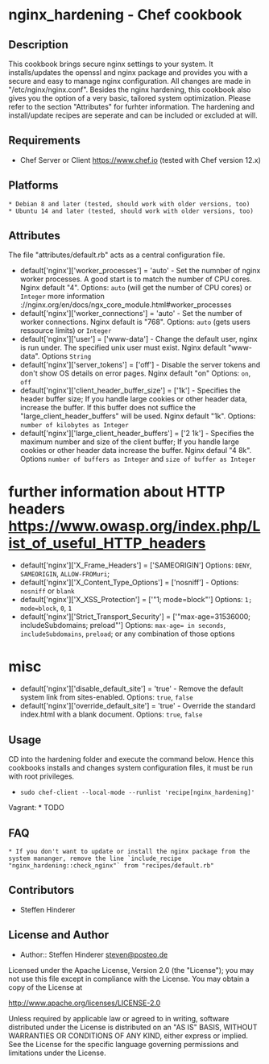 # nginx_hardening - Chef cookbook

## Description
This cookbook brings secure nginx settings to your system. It installs/updates the openssl and nginx package and provides you with a secure and easy to manage nginx configuration. 
All changes are made in "/etc/nginx/nginx.conf". Besides the nginx hardening, this cookbook also gives you the option of a very basic, tailored system optimization. 
Please refer to the section "Attributes" for furhter information. The hardening and install/update recipes are seperate and can be included or excluded at will.

## Requirements

* Chef Server or Client https://www.chef.io (tested with Chef version 12.x)

## Platforms 
    * Debian 8 and later (tested, should work with older versions, too)
    * Ubuntu 14 and later (tested, should work with older versions, too)

## Attributes
The file "attributes/default.rb" acts as a central configuration file.

* default['nginx']['worker_processes'] 			= 'auto'	-	                              Set the numnber of nginx worker processes. A good start is to match the number of CPU cores. Nginx default "4". Options: `auto` (will get the number of CPU cores) or `Integer` more information ://nginx.org/en/docs/ngx_core_module.html#worker_processes
* default['nginx']['worker_connections'] 		= 'auto'	-	                              Set the number of worker connections. Nginx default is "768". Options: `auto` (gets users ressource limits) or `Integer`
* default['nginx']['user'] 				= ['www-data']	-	                              Change the default user, nginx is run under. The specified unix user must exist. Nginx default "www-data". Options `String`
* default['nginx']['server_tokens'] 			= ['off']	-	                              Disable the server tokens and don't show OS details on error pages. Nginx default "on" Options: `on`, `off`
* default['nginx']['client_header_buffer_size'] 	= ['1k']	-	                              Specifies the header buffer size; If you handle large cookies or other header data, increase the buffer. If this buffer does not suffice the "large_client_header_buffers" will be used. Nginx default "1k". Options: `number of kilobytes as Integer`
* default['nginx']['large_client_header_buffers'] 	= ['2 1k']	-	                              Specifies the maximum number and size of the client buffer; If you handle large cookies or other header data increase the buffer. Nginx defaul "4 8k". Options `number of buffers as Integer` and `size of buffer as Integer`

# further information about HTTP headers https://www.owasp.org/index.php/List_of_useful_HTTP_headers
* default['nginx']['X_Frame_Headers'] 			= ['SAMEORIGIN']	                                Options: `DENY`, `SAMEORIGIN`, `ALLOW-FROMuri`; 
* default['nginx']['X_Content_Type_Options'] 		= ['nosniff']	-	                                Options: `nosniff` or  `blank`
* default['nginx']['X_XSS_Protection'] 			= ['"1; mode=block"']	                                Options: `1; mode=block`, `0`, `1`
* default['nginx']['Strict_Transport_Security'] 	= ['"max-age=31536000; includeSubdomains; preload"']	Options: `max-age= in seconds`, `includeSubdomains`, `preload`; or any combination of those options
                                                           
# misc
* default['nginx']['disable_default_site']		= 'true'	-	                                Remove the default system link from sites-enabled. Options: `true`, `false`                                                     
* default['nginx']['override_default_site']		= 'true'	-	                                Override the standard index.html with a blank document. Options: `true`, `false`


## Usage
CD into the hardening folder and execute the command below. Hence this cookbooks installs and changes system configuration files, it must be run with root privileges.

  * `sudo chef-client --local-mode --runlist 'recipe[nginx_hardening]'`
  
Vagrant:
    * TODO
    

## FAQ
	* If you don't want to update or install the nginx package from the system mananger, remove the line `include_recipe "nginx_hardening::check_nginx"` from "recipes/default.rb"

## Contributors
* Steffen Hinderer


## License and Author
 * Author:: Steffen Hinderer steven@posteo.de
 
Licensed under the Apache License, Version 2.0 (the "License"); you may not use this file except in compliance with the License. You may obtain a copy of the License at

http://www.apache.org/licenses/LICENSE-2.0

Unless required by applicable law or agreed to in writing, software distributed under the License is distributed on an "AS IS" BASIS, WITHOUT WARRANTIES OR CONDITIONS OF ANY KIND, either express or implied. See the License for the specific language governing permissions and limitations under the License.
